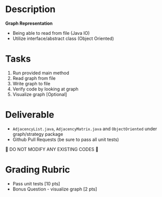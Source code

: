 # Description

**Graph Representation**

* Being able to read from file (Java IO)
* Utilize interface/abstract class (Object Oriented)

# Tasks

1. Run provided main method
2. Read graph from file
3. Write graph to file
4. Verify code by looking at graph
5. Visualize graph [Optional]

# Deliverable

* `AdjacencyList.java`, `AdjacencyMatrix.java` and `ObjectOriented` under graph/strategy package
* Github Pull Requests (be sure to pass all unit tests)

:no_entry_sign: DO NOT MODIFY ANY EXISTING CODES :no_entry_sign:

# Grading Rubric

* Pass unit tests [10 pts]
* Bonus Question - visualize graph [2 pts]
